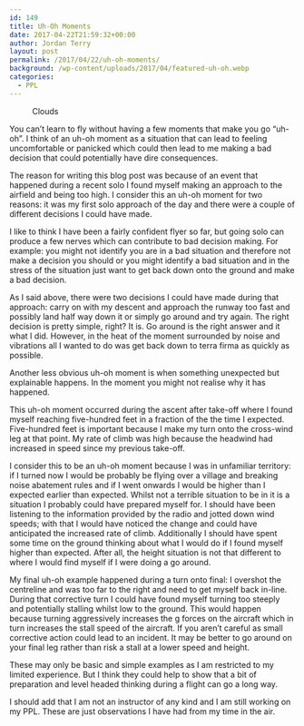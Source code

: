 ```yaml
---
id: 149
title: Uh-Oh Moments
date: 2017-04-22T21:59:32+00:00
author: Jordan Terry
layout: post
permalink: /2017/04/22/uh-oh-moments/
background: /wp-content/uploads/2017/04/featured-uh-oh.webp
categories:
  - PPL
---
```

<figure id="attachment_150" class="thumbnail wp-caption alignnone"><img loading="lazy" class="size-large wp-image-150" src="{{ site.baseurl }}/wp-content/uploads/2017/04/featured-uh-oh-1024x461.webp" alt="" srcset="{{ site.baseurl }}/wp-content/uploads/2017/04/featured-uh-oh-1024x461.webp 1024w, {{ site.baseurl }}/wp-content/uploads/2017/04/featured-uh-oh-300x135.webp 300w, {{ site.baseurl }}/wp-content/uploads/2017/04/featured-uh-oh-768x346.webp 768w, {{ site.baseurl }}/wp-content/uploads/2017/04/featured-uh-oh.webp 2000w" sizes="(max-width: 1024px) 100vw, 1024px" /><figcaption class="caption wp-caption-text">Clouds</figcaption></figure>

You can’t learn to fly without having a few moments that make you go “uh-oh”. I think of an uh-oh moment as a situation that can lead to feeling uncomfortable or panicked which could then lead to me making a bad decision that could potentially have dire consequences.

The reason for writing this blog post was because of an event that happened during a recent solo I found myself making an approach to the airfield and being too high. I consider this an uh-oh moment for two reasons: it was my first solo approach of the day and there were a couple of different decisions I could have made.

I like to think I have been a fairly confident flyer so far, but going solo can produce a few nerves which can contribute to bad decision making. For example: you might not identify you are in a bad situation and therefore not make a decision you should or you might identify a bad situation and in the stress of the situation just want to get back down onto the ground and make a bad decision.

As I said above, there were two decisions I could have made during that approach: carry on with my descent and approach the runway too fast and possibly land half way down it or simply go around and try again. The right decision is pretty simple, right? It is. Go around is the right answer and it what I did. However, in the heat of the moment surrounded by noise and vibrations all I wanted to do was get back down to terra firma as quickly as possible.

Another less obvious uh-oh moment is when something unexpected but explainable happens. In the moment you might not realise why it has happened.

This uh-oh moment occurred during the ascent after take-off where I found myself reaching five-hundred feet in a fraction of the the time I expected. Five-hundred feet is important because I make my turn onto the cross-wind leg at that point. My rate of climb was high because the headwind had increased in speed since my previous take-off.

I consider this to be an uh-oh moment because I was in unfamiliar territory: if I turned now I would be probably be flying over a village and breaking noise abatement rules and if I went onwards I would be higher than I expected earlier than expected. Whilst&nbsp;not a terrible situation to be in it is a situation I probably could have prepared myself for. I should have been listening to the information provided by the radio and jotted down wind speeds; with that I would have noticed the change and could have anticipated the increased rate of climb. Additionally I should have spent some time on the ground thinking about what I would do if I found myself higher than expected. After all, the height situation is not that different to where I would find myself if I were doing a go around.

My final uh-oh example happened during a turn onto final: I overshot the centreline and was too far to the right and need to get myself back in-line. During that corrective turn I could have found myself turning too steeply and potentially stalling whilst low to the ground. This would happen because turning aggressively increases the g forces on the aircraft which in turn increases the stall speed of the aircraft. If you aren’t careful as small corrective action could lead to an incident. It may be better to go around on your final leg rather than risk a stall at a lower speed and height.

These may only be basic and simple examples as I am restricted to my limited experience. But I think they could help to show that a bit of preparation and level headed thinking during a flight can go a long way.

I should add that I am not an instructor of any kind and I am still working on my PPL. These are just observations I have had from my time in the air.